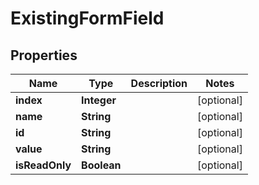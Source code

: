 

# ExistingFormField


## Properties

| Name | Type | Description | Notes |
|------------ | ------------- | ------------- | -------------|
|**index** | **Integer** |  |  [optional] |
|**name** | **String** |  |  [optional] |
|**id** | **String** |  |  [optional] |
|**value** | **String** |  |  [optional] |
|**isReadOnly** | **Boolean** |  |  [optional] |



